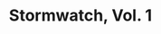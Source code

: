 ---
title: "Stormwatch, Vol. 1"
issue: "0"
issue_nr: 0
full_title: StormWatch
subtitle: ""
story_arc: ""
crossover: ""
variant: ""
publisher: Image Comics
creators: 
  - Rodolfo DaMaggio
  - Al Williamson
release_date: Aug 1993
release_year: 1993
genre:
  - Action
  - Adventure
  - Super-Heroes
format: Comic
pages: 32
signed_by: ""
price: 2.5
---